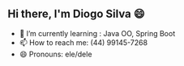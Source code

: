 ## Hi there, I'm Diogo Silva 😄

- 🌱 I’m currently learning : Java OO, Spring Boot
- 📫 How to reach me: (44) 99145-7268
- 😄 Pronouns: ele/dele

